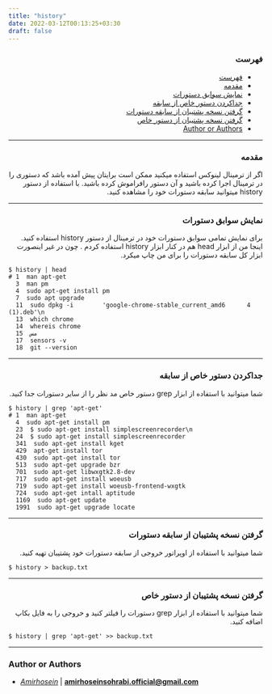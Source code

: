 ```yaml
---
title: "history"
date: 2022-03-12T00:13:25+03:30
draft: false
---
```


<div dir='rtl'>

### فهرست

- [فهرست](#فهرست)
- [مقدمه](#مقدمه)
- [نمایش سوابق دستورات](#نمایش-سوابق-دستورات)
- [جداکردن دستور خاص از سابقه](#جداکردن-دستور-خاص-از-سابقه)
- [گرفتن نسخه پشتیبان از سابقه دستورات](#گرفتن-نسخه-پشتیبان-از-سابقه-دستورات)
- [گرفتن نسخه پشتیبان از دستور خاص](#گرفتن-نسخه-پشتیبان-از-دستور-خاص)
- [Author or Authors](#author-or-authors)
</div>

---
<div dir='rtl'>

### مقدمه
اگر از ترمینال لینوکس استفاده میکنید ممکن است برایتان پیش آمده باشد که دستوری را در ترمینال اجرا کرده باشید و آن دستور رافراموش کرده باشید. با استفاده از دستور history میتوانید سابقه دستورات خود را مشاهده کنید.
</div>

---
<div dir='rtl'>

### نمایش سوابق دستورات
برای نمایش تمامی سوابق دستورات خود در ترمینال از دستور history استفاده کنید.
اینجا من از ابزار head هم در کنار ابزار history استفاده کردم . چون در غیر اینصورت ابزار کل سابقه دستورات را برای من چاپ میکرد.
</div>

    $ history | head
    # 1  man apt-get
      3  man pm
      4  sudo apt-get install pm
      7  sudo apt upgrade
      11  sudo dpkg -i        'google-chrome-stable_current_amd6      4 (1).deb'\n
      13  which chrome
      14  whereis chrome
      15  مس
      17  sensors -v
      18  git --version

---
<div dir='rtl'>

### جداکردن دستور خاص از سابقه
شما میتوانید با استفاده از ابزار grep دستور خاص مد نظر را از سایر دستورات جدا کنید.
</div>

    $ history | grep 'apt-get'
    # 1  man apt-get
      4  sudo apt-get install pm
      23  $ sudo apt-get install simplescreenrecorder\n
      24  $ sudo apt-get install simplescreenrecorder
      341  sudo apt-get install kget
      429  apt-get install tor
      430  sudo apt-get install tor
      513  sudo apt-get upgrade bzr
      701  sudo apt-get libwxgtk2.8-dev
      717  sudo apt-get install woeusb
      719  sudo apt-get install woeusb-frontend-wxgtk
      724  sudo apt-get intall aptitude
      1169  sudo apt-get update
      1991  sudo apt-get upgrade locate
---
<div dir='rtl'>

### گرفتن نسخه پشتیبان از سابقه دستورات
شما میتوانید با استفاده از اوپراتور خروجی از سابقه دستورات خود پشتیبان تهیه کنید.
</div>

    $ history > backup.txt
                                                 
---
<div dir='rtl'>

### گرفتن نسخه پشتیبان از دستور خاص
شما میتوانید با استفاده از ابزار grep دستورات را فیلتر کنید و خروجی را به فایل بکاپ اضافه کنید.
</div>

    $ history | grep 'apt-get' >> backup.txt
                     
---
### Author or Authors

- *[Amirhosein](https://github.com/amirhoseinsb)* | **<amirhoseinsohrabi.official@gmail.com>**
